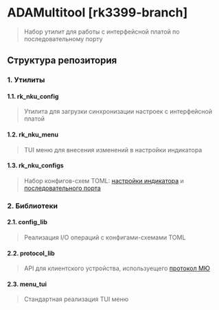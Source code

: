 # ADAMultitool [rk3399-branch]

> Набор утилит для работы с интерфейсной платой по последовательному порту

## Структура репозитория

### 1. Утилиты

#### 1.1. rk_nku_config

> Утилита для загрузки синхронизации настроек с интерфейсной платой

#### 1.2. rk_nku_menu

> TUI меню для внесения изменений в настройки индикатора

#### 1.3. rk_nku_configs

> Набор конфигов-схем TOML: [настройки индикатора](rk_nku_configs/nku_scheme.toml) и [последовательного порта](rk_nku_configs/rk3399_scheme.toml)

### 2. Библиотеки

#### 2.1. config_lib

> Реализация I/O операций с конфигами-схемами TOML

#### 2.2. protocol_lib

> API для клиентского устройства, используещего [протокол МЮ](protocol_lib/MU%20Protocol.md)

#### 2.3. menu_tui

> Стандартная реализация TUI меню
